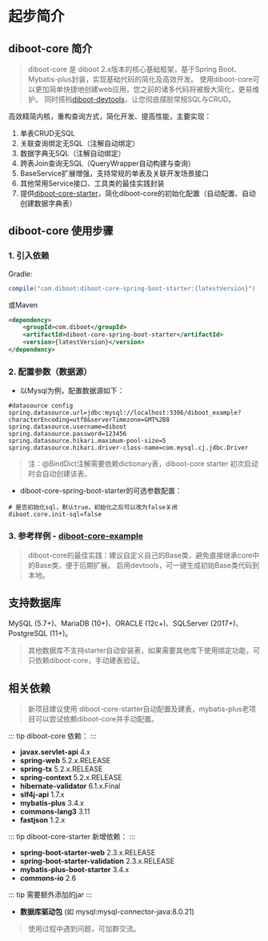 # 起步简介

## diboot-core 简介

> diboot-core 是 diboot 2.x版本的核心基础框架，基于Spring Boot、Mybatis-plus封装，实现基础代码的简化及高效开发。
> 使用diboot-core可以更加简单快捷地创建web应用，您之前的诸多代码将被极大简化，更易维护。
> 同时搭档[diboot-devtools](../diboot-devtools/介绍.md)，让您彻底摆脱常规SQL与CRUD。

高效精简内核，重构查询方式，简化开发、提高性能，主要实现：
1. 单表CRUD无SQL
2. 关联查询绑定无SQL（注解自动绑定）
3. 数据字典无SQL（注解自动绑定）
4. 跨表Join查询无SQL（QueryWrapper自动构建与查询）
5. BaseService扩展增强，支持常规的单表及关联开发场景接口
6. 其他常用Service接口、工具类的最佳实践封装
7. 提供[diboot-core-starter](https://github.com/dibo-software/diboot-example/tree/master/diboot-core-example)，简化diboot-core的初始化配置（自动配置、自动创建数据字典表）

## diboot-core 使用步骤
### 1. 引入依赖
Gradle:
~~~gradle
compile("com.diboot:diboot-core-spring-boot-starter:{latestVersion}")
~~~
或Maven
~~~xml
<dependency>
    <groupId>com.diboot</groupId>
    <artifactId>diboot-core-spring-boot-starter</artifactId>
    <version>{latestVersion}</version>
</dependency>
~~~

### 2. 配置参数（数据源）
* 以Mysql为例，配置数据源如下：
~~~properties
#datasource config
spring.datasource.url=jdbc:mysql://localhost:3306/diboot_example?characterEncoding=utf8&serverTimezone=GMT%2B8
spring.datasource.username=diboot
spring.datasource.password=123456
spring.datasource.hikari.maximum-pool-size=5
spring.datasource.hikari.driver-class-name=com.mysql.cj.jdbc.Driver
~~~
> 注：@BindDict注解需要依赖dictionary表，diboot-core starter 初次启动时会自动创建该表。

* diboot-core-spring-boot-starter的可选参数配置：
~~~properties
# 是否初始化sql，默认true，初始化之后可以改为false关闭
diboot.core.init-sql=false
~~~

### 3. 参考样例 - [diboot-core-example](https://github.com/dibo-software/diboot-example/tree/master/diboot-core-example)

> diboot-core的最佳实践：建议自定义自己的Base类，避免直接继承core中的Base类，便于后期扩展。
启用devtools，可一键生成初始Base类代码到本地。

## 支持数据库
MySQL (5.7+)、MariaDB (10+)、ORACLE (12c+)、SQLServer (2017+)、PostgreSQL (11+)。
> 其他数据库不支持starter自动安装表，如果需要其他库下使用绑定功能，可只依赖diboot-core，手动建表验证。

## 相关依赖
> 新项目建议使用 diboot-core-starter自动配置及建表，mybatis-plus老项目可以尝试依赖diboot-core并手动配置。

::: tip
diboot-core 依赖：
:::
* **javax.servlet-api** 4.x
* **spring-web** 5.2.x.RELEASE
* **spring-tx** 5.2.x.RELEASE
* **spring-context** 5.2.x.RELEASE
* **hibernate-validator** 6.1.x.Final
* **slf4j-api** 1.7.x
* **mybatis-plus** 3.4.x
* **commons-lang3** 3.11
* **fastjson** 1.2.x

::: tip
diboot-core-starter 新增依赖：
:::
* **spring-boot-starter-web** 2.3.x.RELEASE
* **spring-boot-starter-validation** 2.3.x.RELEASE
* **mybatis-plus-boot-starter** 3.4.x
* **commons-io** 2.6

::: tip
需要额外添加的jar
:::
* **数据库驱动包** (如 mysql:mysql-connector-java:8.0.21)

> 使用过程中遇到问题，可加群交流。    
